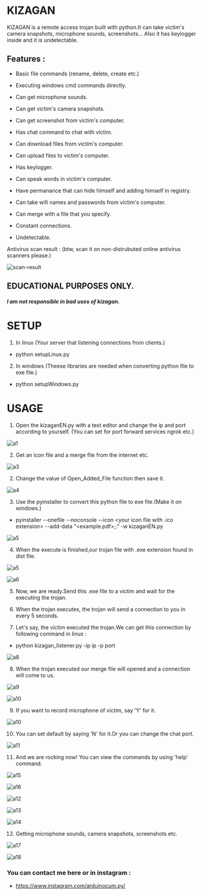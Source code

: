 # KIZAGAN

KIZAGAN is a remote access trojan built with python.It can take victim's camera snapshots, microphone sounds, screenshots... Also it has keylogger inside and it is undetectable.

## Features :

+ Basic file commands (rename, delete, create etc.)

+ Executing windows cmd commands directly.

+ Can get microphone sounds.

+ Can get victim's camera snapshots.

+ Can get screenshot from victim's computer.

+ Has chat command to chat with victim.

+ Can download files from victim's computer.

+ Can upload files to victim's computer.

+ Has keylogger.

+ Can speak words in victim's computer.

+ Have permanance that can hide himself and adding himself in registry.

+ Can take wifi names and passwords from victim's computer.

+ Can merge with a file that you specify.

+ Constant connections.

+ Undetectable.

Antivirus scan result : (btw, scan it on non-distrubuted online antivirus scanners please.)

![scan-result](https://user-images.githubusercontent.com/68844502/232308126-a7756b05-6d6f-4a4f-abac-10a87d0514f1.PNG)

## EDUCATIONAL PURPOSES ONLY.

##### I am not responsible in bad uses of kizagan.


# SETUP

1. In linux (Your server that listening connections from clients.)

+ python setupLinux.py

2. In windows (Theese libraries are needed when converting python file to exe file.)

+ python setupWindows.py

# USAGE

1. Open the kizaganEN.py with a text editor and change the ip and port according to yourself. (You can set for port forward services ngrok etc.)

![a1](https://user-images.githubusercontent.com/68844502/232308824-5bacce15-50b6-44b4-9df2-eb343b345b6b.PNG)

2. Get an icon file and a merge file from the internet etc.

![a3](https://user-images.githubusercontent.com/68844502/232310059-bbc0475a-1f8e-41f5-9b2e-bd98b97d245f.jpg)

2. Change the value of Open_Added_File function then save it.

![a4](https://user-images.githubusercontent.com/68844502/232310658-07c4b9c0-68e9-40e4-9852-a5f9d3217d64.PNG)

3. Use the pyinstaller to convert this python file to exe file.(Make it on windows.)
+ pyinstaller --onefile --noconsole --icon <your icon file with .ico extension> --add-data "<example.pdf>;." -w kizaganEN.py

![a5](https://user-images.githubusercontent.com/68844502/232311188-9ad74a61-307e-4741-ae10-48491904d701.PNG)

4. When the execute is finished,our trojan file with .exe extension found in dist file.

![a5](https://user-images.githubusercontent.com/68844502/232312235-7b3a0501-bdb1-4719-9f14-d293949e1b64.PNG)

![a6](https://user-images.githubusercontent.com/68844502/232312242-81ca1282-b956-4f4e-bd0b-9d9c83664392.PNG)

5. Now, we are ready.Send this .exe file to a victim and wait for the executing the trojan.

6. When the trojan executes, the trojan will send a connection to you in every 5 seconds.

7. Let's say, the victim executed the trojan.We can get this connection by following command in linux :

+ python kizagan_listener.py -ip ip -p port

![a8](https://user-images.githubusercontent.com/68844502/232312631-5850918b-f8b3-4a4d-b66e-9f2e0a809dc4.PNG)

8. When the trojan executed our merge file will opened and a connection will come to us.

![a9](https://user-images.githubusercontent.com/68844502/232312825-7f919b2d-1689-4a6f-a0cb-d772308bd9c3.PNG)

![a10](https://user-images.githubusercontent.com/68844502/232312831-307e8bd1-049a-4a75-a815-c4b7191756e7.PNG)

9. If you want to record microphone of victim, say 'Y' for it.

![a10](https://user-images.githubusercontent.com/68844502/232313290-a627eea5-84cd-4a5d-873c-6488996e2dc4.PNG)

10. You can set default by saying 'N' for it.Or you can change the chat port.

![a11](https://user-images.githubusercontent.com/68844502/232313292-cec56a06-42a3-4176-941c-afeaa03d944d.PNG)

11. And we are rocking now! You can view the commands by using 'help' command.

![a15](https://user-images.githubusercontent.com/68844502/232313369-a0d41ad8-2b03-4490-a7da-37c850b8e4d6.PNG)

![a16](https://user-images.githubusercontent.com/68844502/232313370-011f79e1-b650-4b54-8425-ff498603cc05.PNG)

![a12](https://user-images.githubusercontent.com/68844502/232313371-bf3ba723-d6d7-40e3-9723-82cd14dd9390.PNG)

![a13](https://user-images.githubusercontent.com/68844502/232313373-2d75ce01-9b89-4b21-82cc-7686b2b4961b.PNG)

![a14](https://user-images.githubusercontent.com/68844502/232313374-64955604-ed82-4382-acb8-687742936928.PNG)

12. Getting microphone sounds, camera snapshots, screenshots etc.

![a17](https://user-images.githubusercontent.com/68844502/232313411-cf03dc49-6a6f-4915-b788-d53bc7d135e5.PNG)

![a18](https://user-images.githubusercontent.com/68844502/232313414-692772de-9983-480e-bc3a-eeb6041e9907.PNG)


### You can contact me here or in instagram : 

+ https://www.instagram.com/arduinocum.py/
